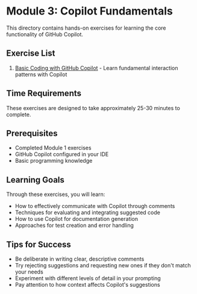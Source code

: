 # Module 3: Copilot Fundamentals

This directory contains hands-on exercises for learning the core functionality of GitHub Copilot.

## Exercise List

1. [Basic Coding with GitHub Copilot](01-basic-coding.md) - Learn fundamental interaction patterns with Copilot

## Time Requirements

These exercises are designed to take approximately 25-30 minutes to complete.

## Prerequisites

- Completed Module 1 exercises
- GitHub Copilot configured in your IDE
- Basic programming knowledge

## Learning Goals

Through these exercises, you will learn:
- How to effectively communicate with Copilot through comments
- Techniques for evaluating and integrating suggested code
- How to use Copilot for documentation generation
- Approaches for test creation and error handling

## Tips for Success

- Be deliberate in writing clear, descriptive comments
- Try rejecting suggestions and requesting new ones if they don't match your needs
- Experiment with different levels of detail in your prompting
- Pay attention to how context affects Copilot's suggestions 
